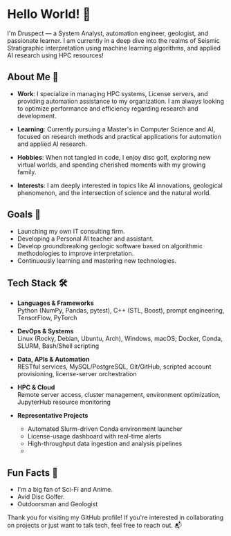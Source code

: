 # Hello World! 👋

I'm Druspect — a System Analyst, automation engineer, geologist, and passionate learner. I am currently in a deep dive into the realms of Seismic Stratigraphic interpretation using machine learning algorithms, and applied AI research using HPC resources!

## About Me 🚀

- **Work**: I specialize in managing HPC systems, License servers, and providing automation assistance to my organization. I am always looking to optimize performance and efficiency regarding research and development.
  
- **Learning**: Currently pursuing a Master's in Computer Science and AI, focused on research methods and practical applications for automation and applied AI research.
  
- **Hobbies**: When not tangled in code, I enjoy disc golf, exploring new virtual worlds, and spending cherished moments with my growing family.
  
- **Interests**: I am deeply interested in topics like AI innovations, geological phenomenon, and the intersection of science and the natural world.

## Goals 🎯

- Launching my own IT consulting firm.
- Developing a Personal AI teacher and assistant.
- Develop groundbreaking geologic software based on algorithmic methodologies to improve interpretation.
- Continuously learning and mastering new technologies.

## Tech Stack 🛠️

- **Languages & Frameworks**  
  Python (NumPy, Pandas, pytest), C++ (STL, Boost), prompt engineering, TensorFlow, PyTorch

- **DevOps & Systems**  
  Linux (Rocky, Debian, Ubuntu, Arch), Windows, macOS; Docker, Conda, SLURM, Bash/Shell scripting

- **Data, APIs & Automation**  
  RESTful services, MySQL/PostgreSQL, Git/GitHub, scripted account provisioning, license-server orchestration

- **HPC & Cloud**  
  Remote server access, cluster management, environment optimization, JupyterHub resource monitoring

- **Representative Projects**  
  - Automated Slurm-driven Conda environment launcher  
  - License-usage dashboard with real-time alerts  
  - High-throughput data ingestion and analysis pipelines
  -   

## Fun Facts 🌟

- I'm a big fan of Sci-Fi and Anime.
- Avid Disc Golfer.
- Outdoorsman and Geologist


Thank you for visiting my GitHub profile! If you're interested in collaborating on projects or just want to talk tech, feel free to reach out. 📬
